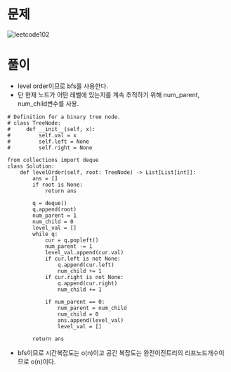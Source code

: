 # 문제
![leetcode102](https://user-images.githubusercontent.com/51700219/77246383-e9e9c900-6c69-11ea-8bec-b9133c070c01.png)

# 풀이
- level order이므로 bfs를 사용한다.
- 단 현재 노드가 어떤 레벨에 있는지를 계속 추적하기 위해 num_parent, num_child변수를 사용.
```python3
# Definition for a binary tree node.
# class TreeNode:
#     def __init__(self, x):
#         self.val = x
#         self.left = None
#         self.right = None

from collections import deque
class Solution:
    def levelOrder(self, root: TreeNode) -> List[List[int]]:
        ans = []
        if root is None:
            return ans
        
        q = deque()
        q.append(root)
        num_parent = 1
        num_child = 0
        level_val = []
        while q:
            cur = q.popleft()
            num_parent -= 1       
            level_val.append(cur.val)
            if cur.left is not None:
                q.append(cur.left)
                num_child += 1
            if cur.right is not None:
                q.append(cur.right)
                num_child += 1
                
            if num_parent == 0:
                num_parent = num_child
                num_child = 0
                ans.append(level_val)
                level_val = []
        
        return ans
```
- bfs이므로 시간복잡도는 o(n)이고 공간 복잡도는 완전이진트리의 리프노드개수이므로 o(n)이다.
